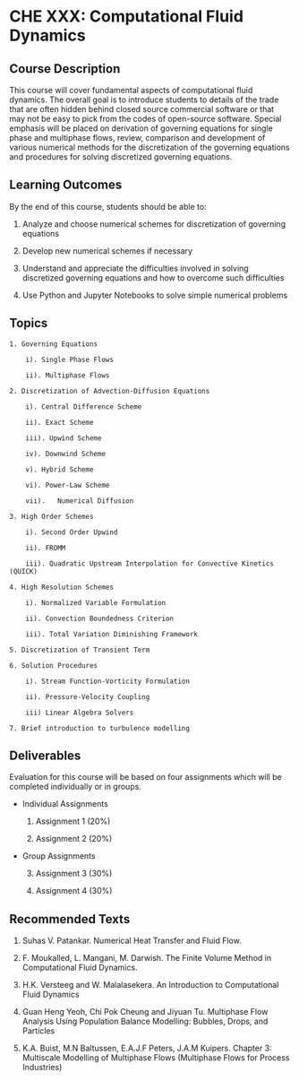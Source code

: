 # CHE XXX: Computational Fluid Dynamics

## Course Description

  This course will cover fundamental aspects of computational fluid dynamics. The overall goal is to introduce students to details of the trade that are often hidden behind closed source commercial software or that may not be easy to pick from the codes of open-source software. Special emphasis will be placed on derivation of governing equations for single phase and multiphase flows, review, comparison and development of various numerical methods for the discretization of the governing equations and procedures for solving discretized governing equations.
  
## Learning Outcomes

By the end of this course, students should be able to:
	
  1.	Analyze and choose numerical schemes for discretization of governing equations
  
  2.	Develop new numerical schemes if necessary
  
  3. 	Understand and appreciate the difficulties involved in solving discretized governing equations and how to overcome such difficulties
  
  4.	Use Python and Jupyter Notebooks to solve simple numerical problems

## Topics

	1. Governing Equations
	
		i). Single Phase Flows
  
  		ii). Multiphase Flows
  
 	2. Discretization of Advection-Diffusion Equations
  
  		i). Central Difference Scheme
  
  		ii). Exact Scheme
  
  		iii). Upwind Scheme
  
  		iv). Downwind Scheme
  
  		v). Hybrid Scheme
  
  		vi). Power-Law Scheme
  
  		vii).	Numerical Diffusion

 	3. High Order Schemes
  
   		i). Second Order Upwind
   
   		ii). FROMM 
   
   		iii). Quadratic Upstream Interpolation for Convective Kinetics (QUICK)
   
 	4. High Resolution Schemes
  
  		i). Normalized Variable Formulation
  
  		ii). Convection Boundedness Criterion
  
  		iii). Total Variation Diminishing Framework
  	
	5. Discretization of Transient Term
	
 	6. Solution Procedures
  
  		i). Stream Function-Vorticity Formulation
  
  		ii). Pressure-Velocity Coupling
		
		iii) Linear Algebra Solvers
  	
	7. Brief introduction to turbulence modelling
	
## Deliverables

Evaluation for this course will be based on four assignments which will be completed individually or in groups.

  * Individual Assignments
    
    1. Assignment 1 (20%)
    
    2. Assignment 2 (20%)
    
  * Group Assignments
    
    3. Assignment 3 (30%)
    
    4. Assignment 4 (30%)

## Recommended Texts

  1. Suhas V. Patankar. Numerical Heat Transfer and Fluid Flow.

  2. F. Moukalled, L. Mangani, M. Darwish. The Finite Volume Method in Computational Fluid Dynamics.

  3. H.K. Versteeg and W. Malalasekera. An Introduction to Computational Fluid Dynamics
  
  4. Guan Heng Yeoh, Chi Pok Cheung and Jiyuan Tu. Multiphase Flow Analysis Using Population Balance Modelling: Bubbles, Drops, and Particles
  
  5. K.A. Buist, M.N Baltussen, E.A.J.F Peters, J.A.M Kuipers. Chapter 3: Multiscale Modelling of Multiphase Flows (Multiphase Flows for Process Industries)
  
